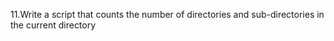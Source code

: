 11.Write a script that counts the number of directories and sub-directories in the current directory
